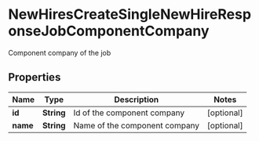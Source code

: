 

# NewHiresCreateSingleNewHireResponseJobComponentCompany

Component company of the job

## Properties

| Name | Type | Description | Notes |
|------------ | ------------- | ------------- | -------------|
|**id** | **String** | Id of the component company |  [optional] |
|**name** | **String** | Name of the component company |  [optional] |



